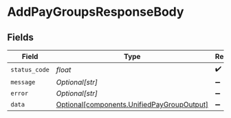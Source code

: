 # AddPayGroupsResponseBody


## Fields

| Field                                                                                          | Type                                                                                           | Required                                                                                       | Description                                                                                    |
| ---------------------------------------------------------------------------------------------- | ---------------------------------------------------------------------------------------------- | ---------------------------------------------------------------------------------------------- | ---------------------------------------------------------------------------------------------- |
| `status_code`                                                                                  | *float*                                                                                        | :heavy_check_mark:                                                                             | N/A                                                                                            |
| `message`                                                                                      | *Optional[str]*                                                                                | :heavy_minus_sign:                                                                             | N/A                                                                                            |
| `error`                                                                                        | *Optional[str]*                                                                                | :heavy_minus_sign:                                                                             | N/A                                                                                            |
| `data`                                                                                         | [Optional[components.UnifiedPayGroupOutput]](../../models/components/unifiedpaygroupoutput.md) | :heavy_minus_sign:                                                                             | N/A                                                                                            |